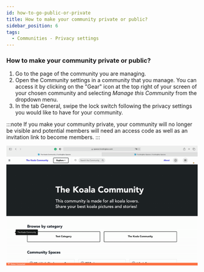 ```yaml
---
id: how-to-go-public-or-private
title: How to make your community private or public?
sidebar_position: 6
tags:
  - Communities - Privacy settings
---
```


### **How to make your community private or public?**



1. Go to the page of the community you are managing.
2. Open the Community settings in a community that you manage. You can access it by clicking on the "Gear" icon at the top right of your screen of your chosen community and selecting *Manage this Community* from the dropdown menu.
3. In the tab General, swipe the lock switch following the privacy settings you would like to have for your community. 

:::note
If you make your community private, your community will no longer be visible and potential members will need an access code as well as an invitation link to become members.
:::

![alt_text](./../../assets/4-how-to-go-private-or-public.gif)
